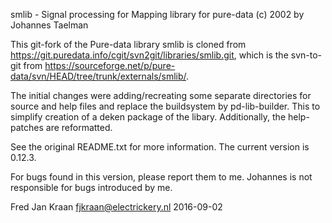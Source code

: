 smlib - Signal processing for Mapping library for pure-data (c) 2002 by Johannes Taelman

This git-fork of the Pure-data library smlib is cloned from 
https://git.puredata.info/cgit/svn2git/libraries/smlib.git, which is the 
svn-to-git from 
https://sourceforge.net/p/pure-data/svn/HEAD/tree/trunk/externals/smlib/.

The initial changes were adding/recreating some separate directories for 
source and help files and replace the buildsystem by pd-lib-builder. This 
to simplify creation of a deken package of the libary.
Additionally, the help-patches are reformatted.


See the original README.txt for more information. The current version is 0.12.3.

For bugs found in this version, please report them to me. Johannes is 
not responsible for bugs introduced by me.

Fred Jan Kraan fjkraan@electrickery.nl 2016-09-02
